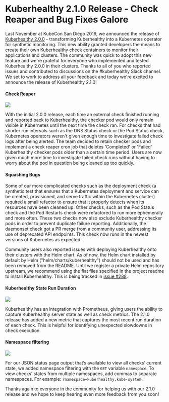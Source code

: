# Kuberhealthy 2.1.0 Release - Check Reaper and Bug Fixes Galore

Last November at KubeCon San Diego 2019, we announced the release of [Kuberhealthy 2.0.0](https://www.youtube.com/watch?v=aAJlWhBtzqY) - transforming Kuberhealthy into a Kubernetes operator for synthetic monitoring. This new ability granted developers the means to create their own Kuberhealthy check containers to monitor their applications and clusters. The community was quick to adopt this new feature and we're grateful for everyone who implemented and tested Kuberhealthy 2.0.0 in their clusters. Thanks to all of you who reported issues and contributed to discussions on the #kuberhealthy Slack channel. We set to work to address all your feedback and today we're excited to announce the release of Kuberhealthy 2.1.0!  
  
#### Check Reaper 

<img align="center" src="https://github.com/Comcast/kuberhealthy/raw/master/images/kuberhealthy-check-reaper.gif">

With the initial 2.0.0 release, each time an external check finished running and reported back to Kuberhealthy, the checker pod would only remain visible in Kubernetes until the next time the check ran. For checks that had shorter run intervals such as the DNS Status check or the Pod Status check, Kubernetes operators weren't given enough time to investigate failed check logs after being alerted. The team decided to retain checker pods and implement a check reaper cron job that deletes 'Completed' or 'Failed' Kuberhealthy checker pods older than a certain time period. Users are now given much more time to investigate failed check runs without having to worry about the pod in question being cleaned up too quickly.  
  
#### Squashing Bugs 
  
Some of our more complicated checks such as the deployment check (a synthetic test that ensures that a Kubernetes deployment and service can be created, provisioned, and serve traffic within the Kubernetes cluster) required a small refactor to ensure that it properly detects when its resources have been cleaned up. Other checks, such as the Pod Status check and the Pod Restarts check were refactored to run more ephemerally and more often. These two checks now also exclude Kuberhealthy checker pods in order to prevent duplicate failure reporting. Additionally, the daemonset check got a PR merge from a community user, addressing its use of deprecated API endpoints. This check now runs in the newest versions of Kubernetes as expected. 
  
Community users also reported issues with deploying Kuberhealthy onto their clusters with the Helm chart. As of now, the Helm chart installed by default by Helm ("helm/charts/kuberhealthy") should not be used and has been removed from the README. Until we register a private Helm repository upstream, we recommend using the flat files specified in the project readme to install Kuberhealthy.  This is being tracked in [issue #288](https://github.com/Comcast/kuberhealthy/issues/288). 
  
#### Kuberhealthy State Run Duration 

<img align="center" src="https://github.com/Comcast/kuberhealthy/raw/master/images/kuberhealthy-json.png">
  
Kuberhealthy has an integration with Prometheus, giving users the ability to capture Kuberhealthy server state as well as check metrics. The 2.1.0 release has added a new metric that captures the most recent run duration of each check. This is helpful for identifying unexpected slowdowns in check execution. 
  
#### Namespace filtering 

<img align="center" src="https://github.com/Comcast/kuberhealthy/raw/master/images/kuberhealthy-ns-filter.png">
  
For our JSON status page output that’s available to view all checks’ current state, we added namespace filtering with the `GET` variable `namespace`. To view checks’ states from multiple namespaces, add commas to separate namespaces. For example: `?namespace=kuberhealthy,kube-system`. 



Thanks again to everyone in the community for helping us with our 2.1.0 release and we hope to keep hearing even more feedback from you soon! 
  
 
 

